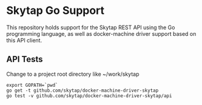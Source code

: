 # Skytap Go Support

This repository holds support for the Skytap REST API using the Go programming language, as well as docker-machine driver
support based on this API client.

## API Tests

Change to a project root directory like ~/work/skytap
    
    export GOPATH=`pwd`
    go get -t github.com/skytap/docker-machine-driver-skytap
    go test -v github.com/skytap/docker-machine-driver-skytap/api
     
    
    